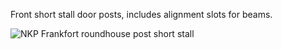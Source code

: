Front short stall door posts, includes alignment slots for beams.

![NKP Frankfort roundhouse post short stall](https://github.com/user-attachments/assets/11b60678-5fe8-4d52-b157-ad9af7bede01)
